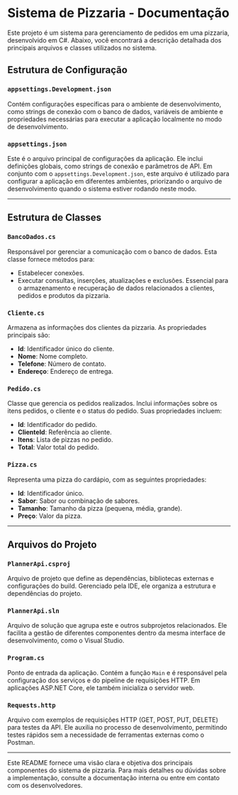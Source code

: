 
# Sistema de Pizzaria - Documentação

Este projeto é um sistema para gerenciamento de pedidos em uma pizzaria, desenvolvido em C#. Abaixo, você encontrará a descrição detalhada dos principais arquivos e classes utilizados no sistema.

## Estrutura de Configuração

### `appsettings.Development.json`
Contém configurações específicas para o ambiente de desenvolvimento, como strings de conexão com o banco de dados, variáveis de ambiente e propriedades necessárias para executar a aplicação localmente no modo de desenvolvimento.

### `appsettings.json`
Este é o arquivo principal de configurações da aplicação. Ele inclui definições globais, como strings de conexão e parâmetros de API. Em conjunto com o `appsettings.Development.json`, este arquivo é utilizado para configurar a aplicação em diferentes ambientes, priorizando o arquivo de desenvolvimento quando o sistema estiver rodando neste modo.

---

## Estrutura de Classes

### `BancoDados.cs`
Responsável por gerenciar a comunicação com o banco de dados. Esta classe fornece métodos para:
- Estabelecer conexões.
- Executar consultas, inserções, atualizações e exclusões.
Essencial para o armazenamento e recuperação de dados relacionados a clientes, pedidos e produtos da pizzaria.

### `Cliente.cs`
Armazena as informações dos clientes da pizzaria. As propriedades principais são:
- **Id**: Identificador único do cliente.
- **Nome**: Nome completo.
- **Telefone**: Número de contato.
- **Endereço**: Endereço de entrega.

### `Pedido.cs`
Classe que gerencia os pedidos realizados. Inclui informações sobre os itens pedidos, o cliente e o status do pedido. Suas propriedades incluem:
- **Id**: Identificador do pedido.
- **ClienteId**: Referência ao cliente.
- **Itens**: Lista de pizzas no pedido.
- **Total**: Valor total do pedido.

### `Pizza.cs`
Representa uma pizza do cardápio, com as seguintes propriedades:
- **Id**: Identificador único.
- **Sabor**: Sabor ou combinação de sabores.
- **Tamanho**: Tamanho da pizza (pequena, média, grande).
- **Preço**: Valor da pizza.

---

## Arquivos do Projeto

### `PlannerApi.csproj`
Arquivo de projeto que define as dependências, bibliotecas externas e configurações do build. Gerenciado pela IDE, ele organiza a estrutura e dependências do projeto.

### `PlannerApi.sln`
Arquivo de solução que agrupa este e outros subprojetos relacionados. Ele facilita a gestão de diferentes componentes dentro da mesma interface de desenvolvimento, como o Visual Studio.

### `Program.cs`
Ponto de entrada da aplicação. Contém a função `Main` e é responsável pela configuração dos serviços e do pipeline de requisições HTTP. Em aplicações ASP.NET Core, ele também inicializa o servidor web.

### `Requests.http`
Arquivo com exemplos de requisições HTTP (GET, POST, PUT, DELETE) para testes da API. Ele auxilia no processo de desenvolvimento, permitindo testes rápidos sem a necessidade de ferramentas externas como o Postman.

---

Este README fornece uma visão clara e objetiva dos principais componentes do sistema de pizzaria. Para mais detalhes ou dúvidas sobre a implementação, consulte a documentação interna ou entre em contato com os desenvolvedores.


